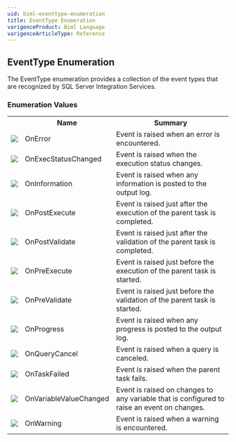 ```yaml
---
uid: biml-eventtype-enumeration
title: EventType Enumeration
varigenceProduct: Biml Language
varigenceArticleType: Reference
---
```


## EventType Enumeration<div class="LanguageSummary"><div class ="SummaryItem">The EventType enumeration provides a collection of the event types that are recognized by SQL Server Integration Services.</div></div><div class="EnumValueGroup">### Enumeration Values<table id="EnumValue" class="MemberList"><tbody><tr><th class="MemberTypeIconColumnHeader">&nbsp;</th><th class="MemberNameColumnHeader">Name</th><th class="MemberSummaryColumnHeader">Summary</th></tr><tr class="cd0"><td align="center" class="MemberTypeIcon"><img src="enumValue.png"></img></td><td class="MemberName">OnError</td><td class="MemberSummary"><div class ="SummaryItem">Event is raised when an error is encountered.</div></td></tr><tr class="cd1"><td align="center" class="MemberTypeIcon"><img src="enumValue.png"></img></td><td class="MemberName">OnExecStatusChanged</td><td class="MemberSummary"><div class ="SummaryItem">Event is raised when the execution status changes.</div></td></tr><tr class="cd0"><td align="center" class="MemberTypeIcon"><img src="enumValue.png"></img></td><td class="MemberName">OnInformation</td><td class="MemberSummary"><div class ="SummaryItem">Event is raised when any information is posted to the output log.</div></td></tr><tr class="cd1"><td align="center" class="MemberTypeIcon"><img src="enumValue.png"></img></td><td class="MemberName">OnPostExecute</td><td class="MemberSummary"><div class ="SummaryItem">Event is raised just after the execution of the parent task is completed.</div></td></tr><tr class="cd0"><td align="center" class="MemberTypeIcon"><img src="enumValue.png"></img></td><td class="MemberName">OnPostValidate</td><td class="MemberSummary"><div class ="SummaryItem">Event is raised just after the validation of the parent task is completed.</div></td></tr><tr class="cd1"><td align="center" class="MemberTypeIcon"><img src="enumValue.png"></img></td><td class="MemberName">OnPreExecute</td><td class="MemberSummary"><div class ="SummaryItem">Event is raised just before the execution of the parent task is started.</div></td></tr><tr class="cd0"><td align="center" class="MemberTypeIcon"><img src="enumValue.png"></img></td><td class="MemberName">OnPreValidate</td><td class="MemberSummary"><div class ="SummaryItem">Event is raised just before the validation of the parent task is started.</div></td></tr><tr class="cd1"><td align="center" class="MemberTypeIcon"><img src="enumValue.png"></img></td><td class="MemberName">OnProgress</td><td class="MemberSummary"><div class ="SummaryItem">Event is raised when any progress is posted to the output log.</div></td></tr><tr class="cd0"><td align="center" class="MemberTypeIcon"><img src="enumValue.png"></img></td><td class="MemberName">OnQueryCancel</td><td class="MemberSummary"><div class ="SummaryItem">Event is raised when a query is canceled.</div></td></tr><tr class="cd1"><td align="center" class="MemberTypeIcon"><img src="enumValue.png"></img></td><td class="MemberName">OnTaskFailed</td><td class="MemberSummary"><div class ="SummaryItem">Event is raised when the parent task fails.</div></td></tr><tr class="cd0"><td align="center" class="MemberTypeIcon"><img src="enumValue.png"></img></td><td class="MemberName">OnVariableValueChanged</td><td class="MemberSummary"><div class ="SummaryItem">Event is raised on changes to any variable that is configured to raise an event on changes.</div></td></tr><tr class="cd1"><td align="center" class="MemberTypeIcon"><img src="enumValue.png"></img></td><td class="MemberName">OnWarning</td><td class="MemberSummary"><div class ="SummaryItem">Event is raised when a warning is encountered.</div></td></tr></tbody></table></div>